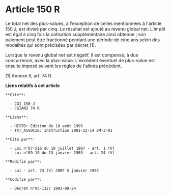 # Article 150 R

Le total net des plus-values, à l'exception de celles mentionnées à l'article 150 J, est divisé par cinq. Le résultat est
ajouté au revenu global net. L'impôt est égal à cinq fois la cotisation supplémentaire ainsi obtenue ; son paiement peut être
fractionné pendant une période de cinq ans selon des modalités qui sont précisées par décret (1).

Lorsque le revenu global net est négatif, il est compensé, à due concurrence, avec la plus-value. L'excédent éventuel de
plus-value est ensuite imposé suivant les règles de l'alinéa précédent.

(1) Annexe II, art. 74 R.

**Liens relatifs à cet article**

	**Cite**:

	  - CGI 150 J
	  - CGIAN2 74 R

	**Liens**:

	  - HISTO: Edition du 18 août 1993
	  - TXT_ASSOCIE: Instruction 2001-12-14 8M-3-01

	**Cité par**:

	  - Loi n°87-516 du 10 juillet 1987 - art. 1 (V)
	  - Loi n°89-18 du 13 janvier 1989 - art. 24 (V)

	**Modifié par**:

	  - Loi - art. 74 (V) JORF 5 janvier 1993

	**Codifié par**:

	  - Décret n°93-1127 1993-09-24

